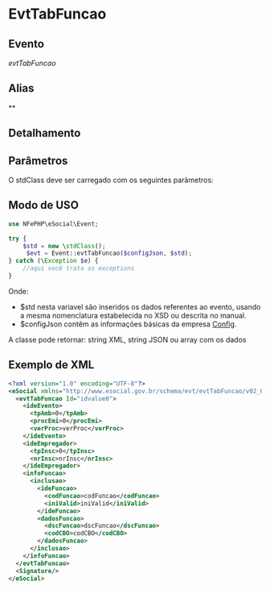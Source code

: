 # EvtTabFuncao

## Evento
 *evtTabFuncao*

## Alias
 **


## Detalhamento



## Parâmetros
O stdClass deve ser carregado com os seguintes parâmetros:



## Modo de USO

```php
use NFePHP\eSocial\Event;

try {
    $std = new \stdClass();
     $evt = Event::evtTabFuncao($configJson, $std);
} catch (\Exception $e) {
    //aqui você trata as exceptions
}
```

Onde:
- $std nesta variavel são inseridos os dados referentes ao evento, usando a mesma nomenclatura estabelecida no XSD ou descrita no manual.
- $configJson contêm as informações básicas da empresa [Config](Config.md).

A classe pode retornar: string XML, string JSON ou array com os dados


## Exemplo de XML

```xml
<?xml version="1.0" encoding="UTF-8"?>
<eSocial xmlns="http://www.esocial.gov.br/schema/evt/evtTabFuncao/v02_02_01" xmlns:xsi="http://www.w3.org/2001/XMLSchema-instance" xsi:schemaLocation="http://www.esocial.gov.br/schema/evt/evtTabFuncao/v02_02_01 ../schemes/evtTabFuncao.xsd ">
  <evtTabFuncao Id="idvalue0">
    <ideEvento>
      <tpAmb>0</tpAmb>
      <procEmi>0</procEmi>
      <verProc>verProc</verProc>
    </ideEvento>
    <ideEmpregador>
      <tpInsc>0</tpInsc>
      <nrInsc>nrInsc</nrInsc>
    </ideEmpregador>
    <infoFuncao>
      <inclusao>
        <ideFuncao>
          <codFuncao>codFuncao</codFuncao>
          <iniValid>iniValid</iniValid>
        </ideFuncao>
        <dadosFuncao>
          <dscFuncao>dscFuncao</dscFuncao>
          <codCBO>codCBO</codCBO>
        </dadosFuncao>
      </inclusao>
    </infoFuncao>
  </evtTabFuncao>
  <Signature/>
</eSocial>

```
